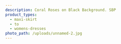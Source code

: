```yaml
---
description: Coral Roses on Black Background. SBP
product_types:
  - maxi-skirt
  - to
  - womens-dresses
photo_path: /uploads/unnamed-2.jpg
---
```

